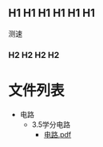 ## H1 H1 H1 H1 H1 H1
测速
### H2 H2 H2 H2

# 文件列表

- 电路
    - 3.5学分电路
        - [电路.pdf](https://github.com/NjustLib/NjustDocs/blob/main/%E7%94%B5%E8%B7%AF/3.5%E5%AD%A6%E5%88%86%E7%94%B5%E8%B7%AF/%E7%94%B5%E8%B7%AF.pdf)
